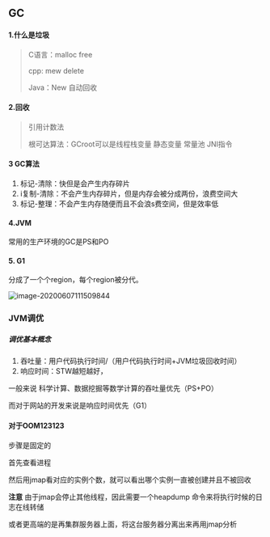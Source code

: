 ## GC

#### 1.什么是垃圾

> C语言：malloc  free
>
> cpp: mew delete
>
> Java：New 自动回收

#### 2.回收

> 引用计数法
>
> 根可达算法：GCroot可以是线程栈变量 静态变量 常量池 JNI指令

#### 3 GC算法

1. 标记-清除：快但是会产生内存碎片
2. i复制-清除：不会产生内存碎片，但是内存会被分成两份，浪费空间大
3. 标记-整理：不会产生内存随便而且不会浪s费空间，但是效率低

#### 4.JVM

常用的生产环境的GC是PS和PO

#### 5. G1

分成了一个个region，每个region被分代。

![image-20200607111509844](C:\Users\there\AppData\Roaming\Typora\typora-user-images\image-20200607111509844.png)



### JVM调优

##### 调优基本概念

1. 吞吐量：用户代码执行时间/（用户代码执行时间+JVM垃圾回收时间）
2. 响应时间：STW越短越好，

一般来说 科学计算、数据挖掘等数学计算的吞吐量优先（PS+PO）

而对于网站的开发来说是响应时间优先（G1）

#### 对于OOM123123

步骤是固定的

首先查看进程

然后用jmap看对应的实例个数，就可以看出哪个实例一直被创建并且不被回收

**注意** 由于jmap会停止其他线程，因此需要一个heapdump 命令来将执行时候的日志在线转储

或者更高端的是再集群服务器上面，将这台服务器分离出来再用jmap分析